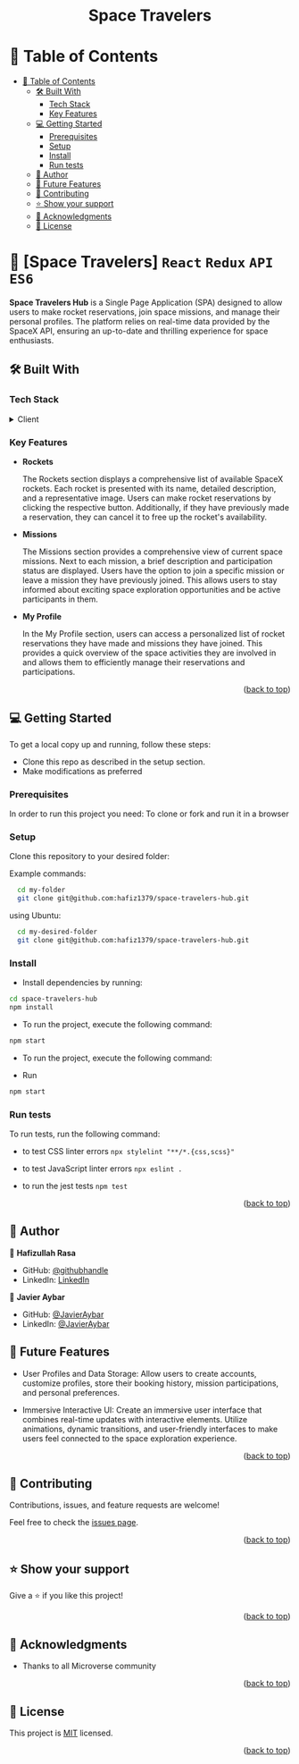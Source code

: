 <div align="center">
<h1 align="center">Space Travelers</h1>
</div>





<!-- TABLE OF CONTENTS -->

# 📗 Table of Contents

- [📗 Table of Contents](#-table-of-contents)
  - [🛠 Built With ](#-built-with-)
    - [Tech Stack ](#tech-stack-)
    - [Key Features ](#key-features-)
  - [💻 Getting Started ](#-getting-started-)
    - [Prerequisites](#prerequisites)
    - [Setup](#setup)
    - [Install](#install)
    - [Run tests](#run-tests)
  - [👥 Author ](#-author-)
  - [🔭 Future Features ](#-future-features-)
  - [🤝 Contributing ](#-contributing-)
  - [⭐️ Show your support ](#️-show-your-support-)
  - [🙏 Acknowledgments ](#-acknowledgments-)
  - [📝 License ](#-license-)

<!-- PROJECT DESCRIPTION -->

# 📖 [Space Travelers] `React` `Redux` `API` `ES6`<a name="about-project"></a>


**Space Travelers Hub**  is a Single Page Application (SPA) designed to allow users to make rocket reservations, join space missions, and manage their personal profiles. The platform relies on real-time data provided by the SpaceX API, ensuring an up-to-date and thrilling experience for space enthusiasts.

## 🛠 Built With <a name="built-with"></a>

### Tech Stack <a name="tech-stack"></a>

<details>
  <summary>Client</summary>
  <ul>
    <li>Front-end: React, React Redux, React Router,JavaScript.</li>
    <li>API Integration: SpaceX API for real-time data.</li>
    <li>Version Control: GitHub with Gitflow.</li>
    <li>Testing: React Testing Library, Jest.</li>
    <li>Build Tool: Create React App.</li>
  </ul>
</details>



<!-- Features -->

### Key Features <a name="key-features"></a>


- **Rockets** 

   The Rockets section displays a comprehensive list of available SpaceX rockets. Each rocket is presented with its name, detailed description, and a representative image. Users can make rocket reservations by clicking the respective button. Additionally, if they have 
   previously made a reservation, they can cancel it to free up the rocket's availability.

- **Missions** 

  The Missions section provides a comprehensive view of current space missions. Next to each mission, a brief description and participation status are displayed. Users have the option to join a specific mission or leave a mission they have previously joined. This 
  allows users to stay informed about exciting space exploration opportunities and be active participants in them.

- **My Profile** 

  In the My Profile section, users can access a personalized list of rocket reservations they have made and missions they have joined. This provides a quick overview of the space activities they are involved in and allows them to efficiently manage their reservations 
  and participations.
<p align="right">(<a href="#readme-top">back to top</a>)</p>



<!-- (url)## 🚀 Live Demo <a name="live-demo"></a>


- [Live Demo Link]()

<p align="right">(<a href="#readme-top">back to top</a>)</p> -->


<!-- GETTING STARTED -->

## 💻 Getting Started <a name="getting-started"></a>

To get a local copy up and running, follow these steps:

- Clone this repo as described in the setup section. 
- Make modifications as preferred


### Prerequisites

In order to run this project you need: To clone or fork and run it in a browser


### Setup

Clone this repository to your desired folder:

Example commands:

```sh
  cd my-folder
  git clone git@github.com:hafiz1379/space-travelers-hub.git
```

using Ubuntu:

```sh
  cd my-desired-folder
  git clone git@github.com:hafiz1379/space-travelers-hub.git
```

### Install

- Install dependencies by running:
```sh
cd space-travelers-hub
npm install
```
- To run the project, execute the following command:
```sh
npm start
```

- To run the project, execute the following command:

- Run 
```sh
npm start
```
### Run tests

To run tests, run the following command:

- to test CSS linter errors `npx stylelint "**/*.{css,scss}"`

- to test JavaScript linter errors  `npx eslint .`

- to run the jest tests `npm test`

<p align="right">(<a href="#readme-top">back to top</a>)</p>

<!-- AUTHORS -->

## 👥 Author <a name="authors"></a>


👤 **Hafizullah Rasa**

- GitHub: [@githubhandle](https://github.com/hafiz1379)
- LinkedIn: [LinkedIn](https://www.linkedin.com/in/hafizullah-rasa-8436a1257/)

👤 **Javier Aybar**

- GitHub: [@JavierAybar](https://github.com/JavierAybar)
- LinkedIn: [@JavierAybar](https://www.linkedin.com/in/javier-aybar-932376274/)


<!-- FUTURE FEATURES -->

## 🔭 Future Features <a name="future-features"></a>

- User Profiles and Data Storage: Allow users to create accounts, customize profiles, store their booking history, mission participations, and personal preferences.

- Immersive Interactive UI: Create an immersive user interface that combines real-time updates with interactive elements. Utilize animations, dynamic transitions, and user-friendly interfaces to make users feel connected to the space exploration experience.

<p align="right">(<a href="#readme-top">back to top</a>)</p>

<!-- CONTRIBUTING -->

## 🤝 Contributing <a name="contributing"></a>

Contributions, issues, and feature requests are welcome!

Feel free to check the [issues page](../../issues/).

<p align="right">(<a href="#readme-top">back to top</a>)</p>

<!-- SUPPORT -->

## ⭐️ Show your support <a name="support"></a>


Give a ⭐️ if you like this project!

<p align="right">(<a href="#readme-top">back to top</a>)</p>

<!-- ACKNOWLEDGEMENTS -->

## 🙏 Acknowledgments <a name="acknowledgements"></a>


- Thanks to all Microverse community


<p align="right">(<a href="#readme-top">back to top</a>)</p>

<!-- FAQ (optional) 

## ❓ FAQ (OPTIONAL) <a name="faq"></a>

> Add at least 2 questions new developers would ask when they decide to use your project.

- **[Question_1]**

  - [Answer_1]

- **[Question_2]**

  - [Answer_2]

<p align="right">(<a href="#readme-top">back to top</a>)</p>

-->

<!-- LICENSE -->

## 📝 License <a name="license"></a>

This project is [MIT](./LICENSE) licensed.


<p align="right">(<a href="#readme-top">back to top</a>)</p>
